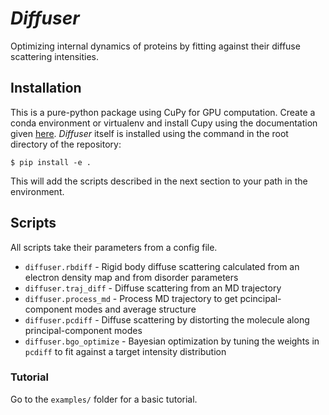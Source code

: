 # _Diffuser_

Optimizing internal dynamics of proteins by fitting against their diffuse scattering intensities.

## Installation

This is a pure-python package using CuPy for GPU computation. Create a conda environment or virtualenv and install Cupy using the documentation given [here](https://docs.cupy.dev/en/stable/install.html). _Diffuser_ itself is installed using the command in the root directory of the repository:
```
$ pip install -e .
```

This will add the scripts described in the next section to your path in the environment.

## Scripts

All scripts take their parameters from a config file.

 * `diffuser.rbdiff` - Rigid body diffuse scattering calculated from an electron density map and from disorder parameters
 * `diffuser.traj_diff` - Diffuse scattering from an MD trajectory
 * `diffuser.process_md` - Process MD trajectory to get pcincipal-component modes and average structure
 * `diffuser.pcdiff` - Diffuse scattering by distorting the molecule along principal-component modes
 * `diffuser.bgo_optimize` - Bayesian optimization by tuning the weights in `pcdiff` to fit against a target intensity distribution

### Tutorial
Go to the `examples/` folder for a basic tutorial.
